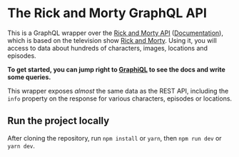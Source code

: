 # The Rick and Morty GraphQL API

This is a GraphQL wrapper over the [Rick and Morty API](https://github.com/afuh/rick-and-morty-api) ([Documentation](https://rickandmortyapi.com/documentation)), which is based on the television show [Rick and Morty](https://en.wikipedia.org/wiki/Rick_and_Morty). Using it, you will access to data about hundreds of characters, images, locations and episodes.

**To get started, you can jump right to [GraphiQL](https://rickandmortyapi-gql.now.sh/) to see the docs and write some queries.**

This wrapper exposes _almost_ the same data as the REST API, including the `info` property on the response for various characters, episodes or locations.

## Run the project locally

After cloning the repository, run `npm install` or `yarn`, then `npm run dev` or `yarn dev`.
